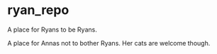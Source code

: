 # ryan_repo
A place for Ryans to be Ryans.

A place for Annas not to bother Ryans. Her cats are welcome though.
